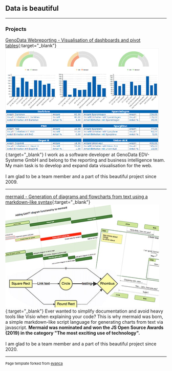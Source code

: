 ## Data is beautiful

---

### Projects

[GenoData Webreporting - Visualisation of dashboards and pivot tables](https://www.genodata.de){:target="_blank"}
[<img src="images/webreporting_thumbnail.png?raw=true"/>](https://www.genodata.de){:target="_blank"}
I work as a software developer at GenoData EDV-Systeme GmbH and belong to the reporting and business intelligence team. My main task is to develop and expand data visualisation for the web.<br>
<br>
I am glad to be a team member and a part of this beautiful project since 2009.<br>

---

[mermaid - Generation of diagrams and flowcharts from text using a markdown-like syntax](https://mermaid-js.github.io/mermaid/#/){:target="_blank"}
[<img src="images/mermaid_thumbnail.png?raw=true"/>](https://mermaid-js.github.io/mermaid/#/){:target="_blank"}
Ever wanted to simplify documentation and avoid heavy tools like Visio when explaining your code? This is why mermaid was born, a simple markdown-like script language for generating charts from text via javascript. **Mermaid was nominated and won the JS Open Source Awards (2019) in the category "The most exciting use of technology".**<br>
<br>
I am glad to be a team member and a part of this beautiful project since 2020.<br>

---

<p style="font-size:11px">Page template forked from <a href="https://github.com/evanca/quick-portfolio">evanca</a></p>
<!-- Remove above link if you don't want to attibute -->
